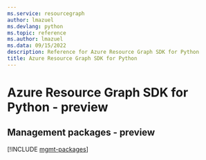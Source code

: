 ```yaml
---
ms.service: resourcegraph
author: lmazuel
ms.devlang: python
ms.topic: reference
ms.author: lmazuel
ms.data: 09/15/2022
description: Reference for Azure Resource Graph SDK for Python
title: Azure Resource Graph SDK for Python
---
```

# Azure Resource Graph SDK for Python - preview

## Management packages - preview
[!INCLUDE [mgmt-packages](resource-graph-mgmt-index.md)]